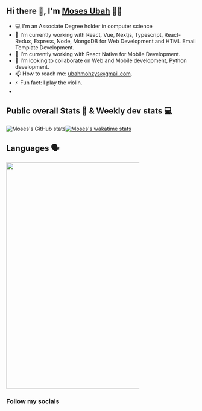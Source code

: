 ## Hi there 👋, I'm <a href="https://www.upwork.com/freelancers/~012163040271b5c61c">Moses Ubah</a> 👦🏽

- 💻 I'm an Associate Degree holder in computer science
- 🔭 I’m currently working with React, Vue, Nextjs, Typescript, React-Redux, Express, Node, MongoDB for Web Development and HTML Email Template Development.
- 🌱 I’m currently working with React Native for Mobile Development.
- 👯 I’m looking to collaborate on Web and Mobile development, Python development.
- 📫 How to reach me: ubahmohzys@gmail.com.
- ⚡ Fun fact: I play the violin.
- 

## Public overall Stats 🚀 &  Weekly dev stats 💻
![Moses's GitHub stats](https://github-readme-stats.vercel.app/api?username=mohzys23&count_private=true&show_icons=true&theme=radical)[![Moses's wakatime stats](https://github-readme-stats.vercel.app/api/wakatime?username=mohzys23&theme=radical)](https://github.com/mohzys23/github-readme-stats) 


## Languages 🗣️
<img src="https://cr-skills-chart-widget.azurewebsites.net/api/api?username=mohzys23" width="600px" style="max-width: 70%" />

  ### Follow my socials<br>


  
